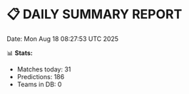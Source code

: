📋 DAILY SUMMARY REPORT
======================
Date: Mon Aug 18 08:27:53 UTC 2025

📊 **Stats:**
- Matches today: 31
- Predictions: 186
- Teams in DB: 0
